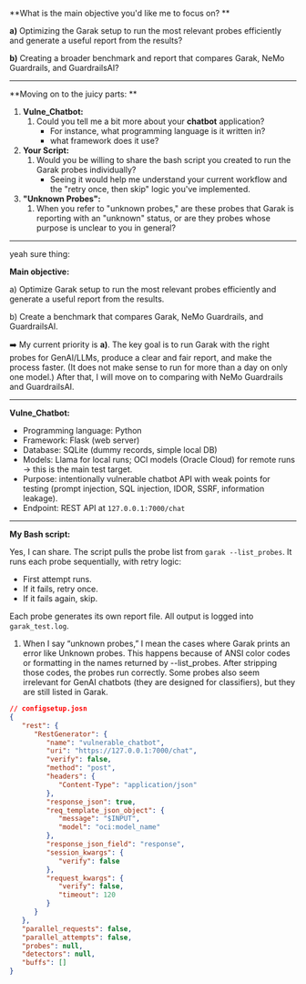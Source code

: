 **What is the main objective you'd like me to focus on? **

**a)** Optimizing the Garak setup to run the most relevant probes efficiently and generate a useful report from the results? 

**b)** Creating a broader benchmark and report that compares Garak, NeMo Guardrails, and GuardrailsAI? 

---

**Moving on to the juicy parts: **
1. **Vulne_Chatbot:** 
   1. Could you tell me a bit more about your **chatbot** application?  
      - For instance, what programming language is it written in?
      - what framework does it use?
2. **Your Script:** 
   1. Would you be willing to share the bash script you created to run the Garak probes individually? 
      - Seeing it would help me understand your current workflow and the "retry once, then skip" logic you've implemented.
3. **"Unknown Probes":** 
   1. When you refer to "unknown probes," are these probes that Garak is reporting with an "unknown" status, or are they probes whose purpose is unclear to you in general? 

---

yeah sure thing:

**Main objective:**

a) Optimize Garak setup to run the most relevant probes efficiently and generate a useful report from the results.

b) Create a benchmark that compares Garak, NeMo Guardrails, and GuardrailsAI.

➡️ My current priority is **a)**. The key goal is to run Garak with the right probes for GenAI/LLMs, produce a clear and fair report, and make the process faster. (It does not make sense to run for more than a day on only one model.) After that, I will move on to comparing with NeMo Guardrails and GuardrailsAI.

---

**Vulne_Chatbot:**
- Programming language: Python
- Framework: Flask (web server)
- Database: SQLite (dummy records, simple local DB)
- Models: Llama for local runs; OCI models (Oracle Cloud) for remote runs → this is the main test target.
- Purpose: intentionally vulnerable chatbot API with weak points for testing (prompt injection, SQL injection, IDOR, SSRF, information leakage).
- Endpoint: REST API at `127.0.0.1:7000/chat`

---

**My Bash script:**

Yes, I can share. The script pulls the probe list from `garak --list_probes`. It runs each probe sequentially, with retry logic:
- First attempt runs.
- If it fails, retry once.
- If it fails again, skip.

Each probe generates its own report file. All output is logged into `garak_test.log`.
1. When I say “unknown probes,” I mean the cases where Garak prints an error like Unknown probes. This happens because of ANSI color codes or formatting in the names returned by --list_probes. After stripping those codes, the probes run correctly. Some probes also seem irrelevant for GenAI chatbots (they are designed for classifiers), but they are still listed in Garak.

```json
// configsetup.josn
{
   "rest": {
      "RestGenerator": {
         "name": "vulnerable_chatbot",
         "uri": "https://127.0.0.1:7000/chat",
         "verify": false,
         "method": "post",
         "headers": {
            "Content-Type": "application/json"
         },
         "response_json": true,
         "req_template_json_object": {
            "message": "$INPUT",
            "model": "oci:model_name"
         },
         "response_json_field": "response",
         "session_kwargs": {
            "verify": false
         },
         "request_kwargs": {
            "verify": false,
            "timeout": 120
         }
      }
   },
   "parallel_requests": false,
   "parallel_attempts": false,
   "probes": null,
   "detectors": null,
   "buffs": []
}
```